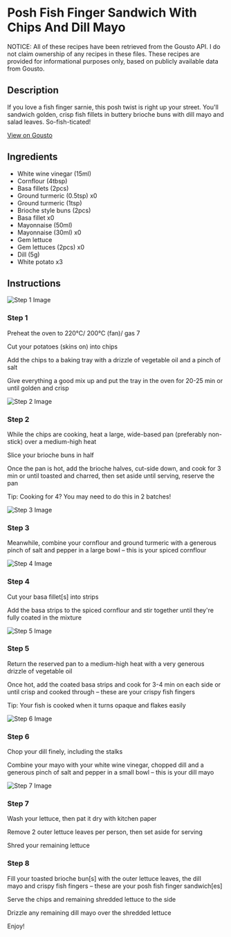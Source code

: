 # Posh Fish Finger Sandwich With Chips And Dill Mayo

NOTICE: All of these recipes have been retrieved from the Gousto API. I do not claim ownership of any recipes in these files. These recipes are provided for informational purposes only, based on publicly available data from Gousto.

## Description

If you love a fish finger sarnie, this posh twist is right up your street. You'll sandwich golden, crisp fish fillets in buttery brioche buns with dill mayo and salad leaves. So-fish-ticated!

[View on Gousto](https://www.gousto.co.uk/recipes/cookbook/posh-fish-finger-sandwich-crunchy-gem-dill-mayo)

## Ingredients

- White wine vinegar (15ml)
- Cornflour (4tbsp)
- Basa fillets (2pcs)
- Ground turmeric (0.5tsp) x0
- Ground turmeric (1tsp)
- Brioche style buns (2pcs)
- Basa fillet x0
- Mayonnaise (50ml)
- Mayonnaise (30ml) x0
- Gem lettuce
- Gem lettuces (2pcs) x0
- Dill (5g)
- White potato x3

## Instructions

![Step 1 Image](https://production-media.gousto.co.uk/cms/recipe-step-image/1025.-step-1-x200.jpg)

### Step 1

Preheat the oven to 220°C/ 200°C (fan)/ gas 7

Cut your potatoes (skins on) into chips

Add the chips to a baking tray with a drizzle of vegetable oil and a pinch of salt

Give everything a good mix up and put the tray in the oven for 20-25 min or until golden and crisp

![Step 2 Image](https://production-media.gousto.co.uk/cms/recipe-step-image/1025.-step-2-x200.jpg)

### Step 2

While the chips are cooking, heat a large, wide-based pan (preferably non-stick) over a medium-high heat

Slice your brioche buns in half

Once the pan is hot, add the brioche halves, cut-side down, and cook for 3 min or until toasted and charred, then set aside until serving, reserve the pan

Tip: Cooking for 4? You may need to do this in 2 batches!

![Step 3 Image](https://production-media.gousto.co.uk/cms/recipe-step-image/1025.-step-3-x200.jpg)

### Step 3

Meanwhile, combine your cornflour and ground turmeric with a generous pinch of salt and pepper in a large bowl – this is your spiced cornflour

![Step 4 Image](https://production-media.gousto.co.uk/cms/recipe-step-image/1025.-step-4-x200.jpg)

### Step 4

Cut your basa fillet[s] into strips

Add the basa strips to the spiced cornflour and stir together until they're fully coated in the mixture

![Step 5 Image](https://production-media.gousto.co.uk/cms/recipe-step-image/1025.-step-5-x200.jpg)

### Step 5

Return the reserved pan to a medium-high heat with a very generous drizzle of vegetable oil

Once hot, add the coated basa strips and cook for 3-4 min on each side or until crisp and cooked through – these are your crispy fish fingers

Tip: Your fish is cooked when it turns opaque and flakes easily

![Step 6 Image](https://production-media.gousto.co.uk/cms/recipe-step-image/1025.-step-6-x200.jpg)

### Step 6

Chop your dill finely, including the stalks

Combine your mayo with your white wine vinegar, chopped dill and a generous pinch of salt and pepper in a small bowl – this is your dill mayo

![Step 7 Image](https://production-media.gousto.co.uk/cms/recipe-step-image/1025.-step-7-x200.jpg)

### Step 7

Wash your lettuce, then pat it dry with kitchen paper

Remove 2 outer lettuce leaves per person, then set aside for serving

Shred your remaining lettuce

### Step 8

Fill your toasted brioche bun[s] with the outer lettuce leaves, the dill mayo and crispy fish fingers – these are your posh fish finger sandwich[es]

Serve the chips and remaining shredded lettuce to the side

Drizzle any remaining dill mayo over the shredded lettuce

Enjoy!

